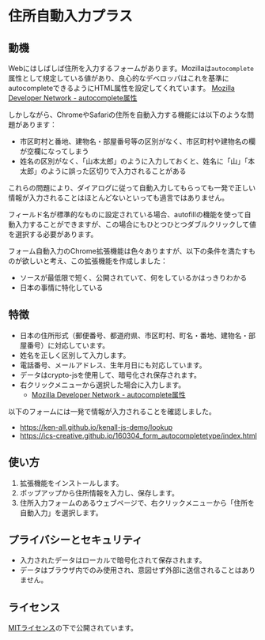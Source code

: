 # 住所自動入力プラス

## 動機

Webにはしばしば住所を入力するフォームがあります。Mozillaは`autocomplete`属性として規定している値があり、良心的なデベロッパはこれを基準にautocompleteできるようにHTML属性を設定してくれています。
[Mozilla Developer Network - autocomplete属性](https://developer.mozilla.org/ja/docs/Web/HTML/Attributes/autocomplete)

しかしながら、ChromeやSafariの住所を自動入力する機能には以下のような問題があります：

- 市区町村と番地、建物名・部屋番号等の区別がなく、市区町村や建物名の欄が空欄になってしまう
- 姓名の区別がなく、「山本太郎」のように入力しておくと、姓名に「山」「本太郎」のように誤った区切りで入力されることがある

これらの問題により、ダイアログに従って自動入力してもらっても一発で正しい情報が入力されることはほとんどないといっても過言ではありません。

フィールド名が標準的なものに設定されている場合、autofillの機能を使って自動入力することができますが、この場合にもひとつひとつダブルクリックして値を選択する必要があります。

フォーム自動入力のChrome拡張機能は色々ありますが、以下の条件を満たすものが欲しいと考え、この拡張機能を作成しました：

- ソースが最低限で短く、公開されていて、何をしているかはっきりわかる
- 日本の事情に特化している

## 特徴

- 日本の住所形式（郵便番号、都道府県、市区町村、町名・番地、建物名・部屋番号）に対応しています。
- 姓名を正しく区別して入力します。
- 電話番号、メールアドレス、生年月日にも対応しています。
- データはcrypto-jsを使用して、暗号化され保存されます。
- 右クリックメニューから選択した場合に入力します。
  - [Mozilla Developer Network - autocomplete属性](https://developer.mozilla.org/ja/docs/Web/HTML/Attributes/autocomplete)

以下のフォームには一発で情報が入力されることを確認しました。

- https://ken-all.github.io/kenall-js-demo/lookup
- https://ics-creative.github.io/160304_form_autocompletetype/index.html

## 使い方

1. 拡張機能をインストールします。
2. ポップアップから住所情報を入力し、保存します。
3. 住所入力フォームのあるウェブページで、右クリックメニューから「住所を自動入力」を選択します。

## プライバシーとセキュリティ

- 入力されたデータはローカルで暗号化されて保存されます。
- データはブラウザ内でのみ使用され、意図せず外部に送信されることはありません。

## ライセンス

[MITライセンス](LICENSE)の下で公開されています。